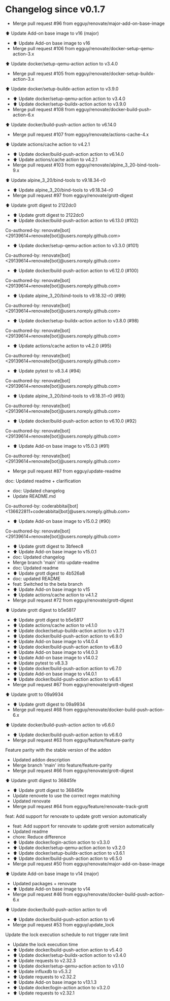 # Changelog since v0.1.7
- Merge pull request #96 from egguy/renovate/major-add-on-base-image

⬆️ Update Add-on base image to v16 (major) 
- ⬆️ Update Add-on base image to v16 
- Merge pull request #106 from egguy/renovate/docker-setup-qemu-action-3.x

⬆️ Update docker/setup-qemu-action action to v3.4.0 
- Merge pull request #105 from egguy/renovate/docker-setup-buildx-action-3.x

⬆️ Update docker/setup-buildx-action action to v3.9.0 
- ⬆️ Update docker/setup-qemu-action action to v3.4.0 
- ⬆️ Update docker/setup-buildx-action action to v3.9.0 
- Merge pull request #108 from egguy/renovate/docker-build-push-action-6.x

⬆️ Update docker/build-push-action action to v6.14.0 
- Merge pull request #107 from egguy/renovate/actions-cache-4.x

⬆️ Update actions/cache action to v4.2.1 
- ⬆️ Update docker/build-push-action action to v6.14.0 
- ⬆️ Update actions/cache action to v4.2.1 
- Merge pull request #103 from egguy/renovate/alpine_3_20-bind-tools-9.x

⬆️ Update alpine_3_20/bind-tools to v9.18.34-r0 
- ⬆️ Update alpine_3_20/bind-tools to v9.18.34-r0 
- Merge pull request #97 from egguy/renovate/grott-digest

⬆️ Update grott digest to 2122dc0 
- ⬆️ Update grott digest to 2122dc0 
- ⬆️ Update docker/build-push-action action to v6.13.0 (#102)

Co-authored-by: renovate[bot] <29139614+renovate[bot]@users.noreply.github.com> 
- ⬆️ Update docker/setup-qemu-action action to v3.3.0 (#101)

Co-authored-by: renovate[bot] <29139614+renovate[bot]@users.noreply.github.com> 
- ⬆️ Update docker/build-push-action action to v6.12.0 (#100)

Co-authored-by: renovate[bot] <29139614+renovate[bot]@users.noreply.github.com> 
- ⬆️ Update alpine_3_20/bind-tools to v9.18.32-r0 (#99)

Co-authored-by: renovate[bot] <29139614+renovate[bot]@users.noreply.github.com> 
- ⬆️ Update docker/setup-buildx-action action to v3.8.0 (#98)

Co-authored-by: renovate[bot] <29139614+renovate[bot]@users.noreply.github.com> 
- ⬆️ Update actions/cache action to v4.2.0 (#95)

Co-authored-by: renovate[bot] <29139614+renovate[bot]@users.noreply.github.com> 
- ⬆️ Update pytest to v8.3.4 (#94)

Co-authored-by: renovate[bot] <29139614+renovate[bot]@users.noreply.github.com> 
- ⬆️ Update alpine_3_20/bind-tools to v9.18.31-r0 (#93)

Co-authored-by: renovate[bot] <29139614+renovate[bot]@users.noreply.github.com> 
- ⬆️ Update docker/build-push-action action to v6.10.0 (#92)

Co-authored-by: renovate[bot] <29139614+renovate[bot]@users.noreply.github.com> 
- ⬆️ Update Add-on base image to v15.0.3 (#91)

Co-authored-by: renovate[bot] <29139614+renovate[bot]@users.noreply.github.com> 
- Merge pull request #87 from egguy/update-readme

doc: Updated readme + clarification 
- doc: Updated changelog 
- Update README.md

Co-authored-by: coderabbitai[bot] <136622811+coderabbitai[bot]@users.noreply.github.com> 
- ⬆️ Update Add-on base image to v15.0.2 (#90)

Co-authored-by: renovate[bot] <29139614+renovate[bot]@users.noreply.github.com> 
- ⬆️ Update grott digest to 3bfeec8 
- ⬆️ Update Add-on base image to v15.0.1 
- doc: Updated changelog 
- Merge branch 'main' into update-readme 
- doc: Updated readme 
- ⬆️ Update grott digest to 4b526a8 
- doc: updated README 
- feat: Switched to the beta branch 
- ⬆️ Update Add-on base image to v15 
- ⬆️ Update actions/cache action to v4.1.2 
- Merge pull request #72 from egguy/renovate/grott-digest

⬆️ Update grott digest to b5e5817 
- ⬆️ Update grott digest to b5e5817 
- ⬆️ Update actions/cache action to v4.1.0 
- ⬆️ Update docker/setup-buildx-action action to v3.7.1 
- ⬆️ Update docker/build-push-action action to v6.9.0 
- ⬆️ Update Add-on base image to v14.0.4 
- ⬆️ Update docker/build-push-action action to v6.8.0 
- ⬆️ Update Add-on base image to v14.0.3 
- ⬆️ Update Add-on base image to v14.0.2 
- ⬆️ Update pytest to v8.3.3 
- ⬆️ Update docker/build-push-action action to v6.7.0 
- ⬆️ Update Add-on base image to v14.0.1 
- ⬆️ Update docker/build-push-action action to v6.6.1 
- Merge pull request #67 from egguy/renovate/grott-digest

⬆️ Update grott to 09a9934 
- ⬆️ Update grott digest to 09a9934 
- Merge pull request #68 from egguy/renovate/docker-build-push-action-6.x

⬆️ Update docker/build-push-action action to v6.6.0 
- ⬆️ Update docker/build-push-action action to v6.6.0 
- Merge pull request #63 from egguy/feature/feature-parity

Feature parity with the stable version of the addon 
- Updated addon description 
- Merge branch 'main' into feature/feature-parity 
- Merge pull request #66 from egguy/renovate/grott-digest

⬆️ Update grott digest to 36845fe 
- ⬆️ Update grott digest to 36845fe 
- Update renovete to use the correct regex matching 
- Updated renovate 
- Merge pull request #64 from egguy/feature/renovate-track-grott

feat: Add support for renovate to update grott version automatically 
- feat: Add support for renovate to update grott version automatically 
- Updated readme 
- chore: Reduce difference 
- ⬆️ Update docker/login-action action to v3.3.0 
- ⬆️ Update docker/setup-qemu-action action to v3.2.0 
- ⬆️ Update docker/setup-buildx-action action to v3.6.1 
- ⬆️ Update docker/build-push-action action to v6.5.0 
- Merge pull request #50 from egguy/renovate/major-add-on-base-image

⬆️ Update Add-on base image to v14 (major) 
- Updated packages + renovate 
- ⬆️ Update Add-on base image to v14 
- Merge pull request #46 from egguy/renovate/docker-build-push-action-6.x

⬆️ Update docker/build-push-action action to v6 
- ⬆️ Update docker/build-push-action action to v6 
- Merge pull request #53 from egguy/update_lock

Update the lock execution schedule to not trigger rate limit 
- Update the lock execution time 
- ⬆️ Update docker/build-push-action action to v5.4.0 
- ⬆️ Update docker/setup-buildx-action action to v3.4.0 
- ⬆️ Update requests to v2.32.3 
- ⬆️ Update docker/setup-qemu-action action to v3.1.0 
- ⬆️ Update influxdb to v5.3.2 
- ⬆️ Update requests to v2.32.2 
- ⬆️ Update Add-on base image to v13.1.3 
- ⬆️ Update docker/login-action action to v3.2.0 
- ⬆️ Update requests to v2.32.1 

